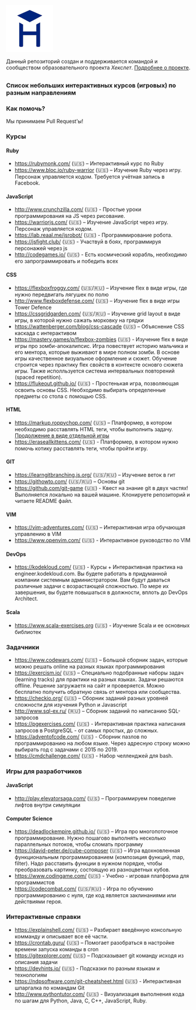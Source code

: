 ##
[![Hexlet Ltd. logo](https://raw.githubusercontent.com/Hexlet/hexletguides.github.io/master/images/hexlet_logo128.png)](https://ru.hexlet.io/pages/about?utm_source=github&utm_medium=link&utm_campaign=interactive-courses)

Данный репозиторий создан и поддерживается командой и сообществом образовательного проекта _Хекслет_. [Подробнее о проекте](https://ru.hexlet.io/pages/about?utm_source=github&utm_medium=link&utm_campaign=interactive-courses).
##

### Список небольших интерактивных курсов (игровых) по разным направлениям

### Как помочь?

Мы принимаем Pull Request'ы!


### Курсы 

#### Ruby
  * https://rubymonk.com/ (:us:) – Интерактивный курс по Ruby
  * https://www.bloc.io/ruby-warrior (:us:) – Изучение Ruby через игру. Персонаж управляется кодом. Требуется учётная запись в Facebook.
#### JavaScript
  * http://www.crunchzilla.com/ (:us:) - Простые уроки программирования на JS через рисование.
  * https://warriorjs.com/ (:us:) – Изучение JavaScript через игру. Персонаж управляется кодом.
  * https://lab.reaal.me/jsrobot/ (:us:) - Программирование робота.
  * https://jsfight.club/ (:us:) - Участвуй в боях, программируя персонажей через js
  * http://codegames.io/ (:us:) - Есть космический корабль, необходимо его запрограммировать и победить всех
#### CSS
  * https://flexboxfroggy.com/ (:us:/:ru:) – Изучение flex в виде игры, где нужно передвигать лягушек по полю
  * http://www.flexboxdefense.com/ (:us:) – Изучение flex в виде игры Tower Defence
  * https://cssgridgarden.com/ (:us:/:ru:) – Изучение grid layout в виде игры, в которой нужно сажать морковку на грядки
  * https://wattenberger.com/blog/css-cascade (:us:) – Объяснение CSS каскада с интерактивом
  * https://mastery.games/p/flexbox-zombies (:us:) - Изучение flex в виде игры про зомби-апокалипсис. Игра повествует историю мальчика и его ментора, которые выживают в мире полном зомби. В основе игры качественное визуальное оформление и сюжет. Обучение строится через практику flex свойств в контексте основго сюжета игры. Также исполльзуется система интервальных повторений (spaced repetition). 
  * https://flukeout.github.io/ (:us:) - Простенькая игра, позволяющая освоить основы CSS. Необходимо выбирать определенные предметы со стола с помощью CSS.
#### HTML
  * https://markup.roppychop.com/ (:us:) – Платформер, в котором необходимо расставлять HTML теги, чтобы выполнить задачу. [Продолжение в виде отдельной игры](https://store.steampowered.com/app/502210/Super_Markup_Man/)
  * https://eraseallkittens.com/ (:us:) - Платформер, в котором нужно помочь котику расставлять теги, чтобы пройти игру.
#### GIT
  * https://learngitbranching.js.org/ (:us:/:ru:) – Изучение веток в гит
  * https://githowto.com/ (:us:/:ru:) – Основы git
  * https://github.com/git-game (:us:) - Квест на знание git в двух частях! Выполняется локально на вашей машине. Клонируете репозиторий и читаете README файл.  
#### VIM
  * https://vim-adventures.com/ (:us:) – Интерактивная игра обучающая управлению в VIM
  * https://www.openvim.com/ (:us:) - Интерактивное руководство по VIM
#### DevOps
  * https://kodekloud.com/ (:us:) - Курсы + Интерактивная практика на engineer.kodekloud.com. Вы будете работать в придуманной компании системным администратором. Вам будут даваться различные задачи с возрастающей сложностью. По мере их завершения, вы будете повышаться в должности, вплоть до DevOps Architect.
#### Scala
  * https://www.scala-exercises.org (:us:) - Изучение Scala и ее основных библиотек

### Задачники

* https://www.codewars.com/ (:us:) – Большой сборник задач, которые можно решать online на разных языках программирования
* https://exercism.io/ (:us:) – Специально подобранные наборы задач (learning tracks) для практики на разных языках. Задачи решаются offline. Решение загружаетя на сайт и проверяется. Можно бесплатно получить обратную связь от ментора или сообщества. 
* https://checkio.org/ (:us:) – Сборник заданий разных уровней сложности для изучения Python и Javascript
* http://www.sql-ex.ru/ (:ru:) – Сборник заданий по написанию SQL-запросов
* https://pgexercises.com/ (:us:) - Интерактивная практика написания запросов в PostgreSQL - от самых простых, до сложных.
* https://adventofcode.com/ (:us:) - Сборник пазлов по программированию на любом языке. Через адресную строку можно выбирать год с задачами с 2015 по 2019.
* https://cmdchallenge.com/ (:us:) - Набор челленджей для bash.


### Игры для разработчиков

#### JavaScript
  * http://play.elevatorsaga.com/ (:us:) – Программируем поведелие лифтов внутри симуляции
#### Computer Science
  * https://deadlockempire.github.io/ (:us:) – Игра про многопоточное программирование. Нужно пошагово выполнять несколько параллельных потоков, чтобы сломать программу
  * https://david-peter.de/cube-composer (:us:) – Игра вдохновленная функциональным программированием (композиция функций, map, filter). Надо расставить функции в нужном порядке, чтобы преобразовать картинку, состоящую из разноцветных кубов.
  * https://www.codingame.com/ (:us:) - Учебно - игровая платформа для программистов
  * https://codecombat.com/ (:us:/:ru:) - Игра по обучению программированию с нуля, где код является заклинаниями или действиями героя. 


### Интерактивные справки

* https://explainshell.com/ (:us:) – Разбирает введённую консольную комманду и описывает все её части.
* https://crontab.guru/ (:us:) – Помогает разобраться в настройке времени запуска команды в cron
* https://gitexplorer.com/ (:us:) – Подсказывает git команду исходя из описания задачи
* https://devhints.io/ (:us:) - Подсказки по разным языкам и технологиям
* https://ndpsoftware.com/git-cheatsheet.html (:us:) - Интерактивная шпаргалка по командам Git
* http://www.pythontutor.com/ (:us:) - Визуализация выполнения кода по шагам для Python, Java, C, C++, JavaScript, Ruby.
